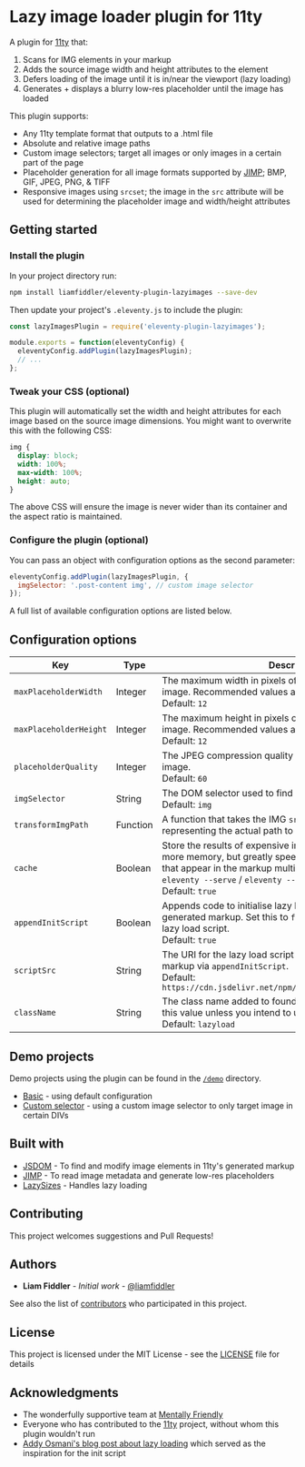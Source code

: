 # Lazy image loader plugin for 11ty

A plugin for [11ty](https://www.11ty.io/) that:
1. Scans for IMG elements in your markup
2. Adds the source image width and height attributes to the element
3. Defers loading of the image until it is in/near the viewport (lazy loading)
4. Generates + displays a blurry low-res placeholder until the image has loaded

This plugin supports:
- Any 11ty template format that outputs to a .html file
- Absolute and relative image paths
- Custom image selectors; target all images or only images in a certain part
  of the page
- Placeholder generation for all image formats supported by
  [JIMP](https://github.com/oliver-moran/jimp); BMP, GIF, JPEG, PNG, & TIFF
- Responsive images using `srcset`; the image in the `src` attribute will be
  used for determining the placeholder image and width/height attributes

## Getting started

### Install the plugin

In your project directory run:
```sh
npm install liamfiddler/eleventy-plugin-lazyimages --save-dev
```

Then update your project's `.eleventy.js` to include the plugin:
```js
const lazyImagesPlugin = require('eleventy-plugin-lazyimages');

module.exports = function(eleventyConfig) {
  eleventyConfig.addPlugin(lazyImagesPlugin);
  // ...
};
```

### Tweak your CSS (optional)

This plugin will automatically set the width and height attributes
for each image based on the source image dimensions. You might want
to overwrite this with the following CSS:
```css
img {
  display: block;
  width: 100%;
  max-width: 100%;
  height: auto;
}
```
The above CSS will ensure the image is never wider than its 
container and the aspect ratio is maintained.

### Configure the plugin (optional)

You can pass an object with configuration options as the second 
parameter:
```js
eleventyConfig.addPlugin(lazyImagesPlugin, {
  imgSelector: '.post-content img', // custom image selector
});
```
A full list of available configuration options are listed below.

## Configuration options

| Key | Type | Description |
|--|--|--|
| `maxPlaceholderWidth` | Integer | The maximum width in pixels of the generated placeholder image. Recommended values are between 6 and 15.<br>Default: `12` |
| `maxPlaceholderHeight` | Integer | The maximum height in pixels of the generated placeholder image. Recommended values are between 6 and 15.<br>Default: `12` |
| `placeholderQuality` | Integer | The JPEG compression quality of the generated placeholder image.<br>Default: `60` |
| `imgSelector` | String | The DOM selector used to find IMG elements in the markup.<br>Default: `img` |
| `transformImgPath` | Function | A function that takes the IMG `src` attribute and returns a string representing the actual path to your image. |
| `cache` | Boolean | Store the results of expensive image reads in memory. Uses more memory, but greatly speeds up processing of images that appear in the markup multiple times or when using `eleventy --serve` / `eleventy --watch`.<br>Default: `true` |
| `appendInitScript` | Boolean | Appends code to initialise lazy loading of images to the generated markup. Set this to `false` if you include your own lazy load script.<br>Default: `true` |
| `scriptSrc` | String | The URI for the lazy load script that is injected into the markup via `appendInitScript`.<br>Default: `https://cdn.jsdelivr.net/npm/lazysizes@5/lazysizes.min.js` |
| `className` | String | The class name added to found IMG elements. Do not change this value unless you intend to use your own `scriptSrc`.<br>Default: `lazyload` |

## Demo projects

Demo projects using the plugin can be found in the 
[`/demo`](./demo) directory.

- [Basic](./demo/basic) - using default configuration
- [Custom selector](./demo/custom-selector) - using a custom image
  selector to only target image in certain DIVs

## Built with

* [JSDOM](https://github.com/jsdom/jsdom) - To find and modify image
  elements in 11ty's generated markup
* [JIMP](https://github.com/oliver-moran/jimp) - To read image
  metadata and generate low-res placeholders
* [LazySizes](https://github.com/aFarkas/lazysizes) - Handles lazy loading

## Contributing

This project welcomes suggestions and Pull Requests!

## Authors

* **Liam Fiddler** - *Initial work* - [@liamfiddler](https://github.com/liamfiddler)

See also the list of 
[contributors](https://github.com/liamfiddler/eleventy-plugin-lazyimages/contributors) 
who participated in this project.

## License

This project is licensed under the MIT License - 
see the [LICENSE](LICENSE) file for details

## Acknowledgments

* The wonderfully supportive team at 
  [Mentally Friendly](https://mentallyfriendly.com)
* Everyone who has contributed to the 
  [11ty](https://www.11ty.io/) project, without whom 
  this plugin wouldn't run
* [Addy Osmani's blog post about lazy loading](https://addyosmani.com/blog/lazy-loading/) 
  which served as the inspiration for the init script
